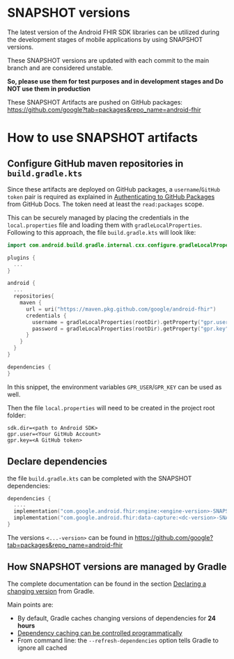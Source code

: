 # SNAPSHOT versions

The latest version of the Android FHIR SDK libraries can be utilized during the development stages of mobile applications by using SNAPSHOT versions. 

These SNAPSHOT versions are updated with each commit to the main branch and are considered unstable.


**So, please use them for test purposes and in development stages and Do NOT use them in production**


These SNAPSHOT Artifacts are pushed on GitHub packages: https://github.com/google?tab=packages&repo_name=android-fhir

# How to use SNAPSHOT artifacts

## Configure GitHub maven repositories in `build.gradle.kts`

Since these artifacts are deployed on GitHub packages, a `username`/`GitHub token` pair is required as explained in [Authenticating to GitHub Packages](https://docs.github.com/en/packages/working-with-a-github-packages-registry/working-with-the-apache-maven-registry#authenticating-to-github-packages) from GitHub Docs. The token need at least the `read:packages` scope.

This can be securely managed by placing the credentials in the `local.properties` file and loading them with `gradleLocalProperties`. Following to this approach, the file `build.gradle.kts` will look like:

```kotlin
import com.android.build.gradle.internal.cxx.configure.gradleLocalProperties

plugins {
  ...
}

android {
  ...
  repositories{
    maven {
      url = uri("https://maven.pkg.github.com/google/android-fhir")
      credentials {
        username = gradleLocalProperties(rootDir).getProperty("gpr.user") ?: System.getenv("GPR_USER")
        password = gradleLocalProperties(rootDir).getProperty("gpr.key") ?: System.getenv("GPR_KEY")
      }
    }
  }
}

dependencies {
}

```
In this snippet, the environment variables `GPR_USER`/`GPR_KEY` can be used as well.

Then the file `local.properties` will need to be created in the project root folder:

```dotenv
sdk.dir=<path to Android SDK>
gpr.user=<Your GitHub Account>
gpr.key=<A GitHub token>
```





## Declare dependencies

the file `build.gradle.kts` can be completed with the SNAPSHOT dependencies:

```kotlin
dependencies {
  ....
  implementation("com.google.android.fhir:engine:<engine-version>-SNAPSHOT")
  implementation("com.google.android.fhir:data-capture:<dc-version>-SNAPSHOT")
}
```

The versions `<...-version>` can be found in https://github.com/google?tab=packages&repo_name=android-fhir


## How SNAPSHOT versions are managed by Gradle

The complete documentation can be found in the section  [Declaring a changing version](https://docs.gradle.org/current/userguide/dynamic_versions.html#sub:declaring_dependency_with_changing_version) from Gradle.

Main points are:
- By default, Gradle caches changing versions of dependencies for **24 hours**
- [Dependency caching can be controlled programmatically](https://docs.gradle.org/current/userguide/dynamic_versions.html#sec:controlling_dependency_caching_programmatically)
- From command line: the `--refresh-dependencies` option tells Gradle to ignore all cached


